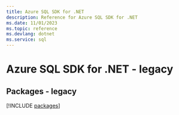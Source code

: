 ```yaml
---
title: Azure SQL SDK for .NET
description: Reference for Azure SQL SDK for .NET
ms.date: 11/01/2023
ms.topic: reference
ms.devlang: dotnet
ms.service: sql
---
```

# Azure SQL SDK for .NET - legacy
## Packages - legacy
[!INCLUDE [packages](sql-index.md)]